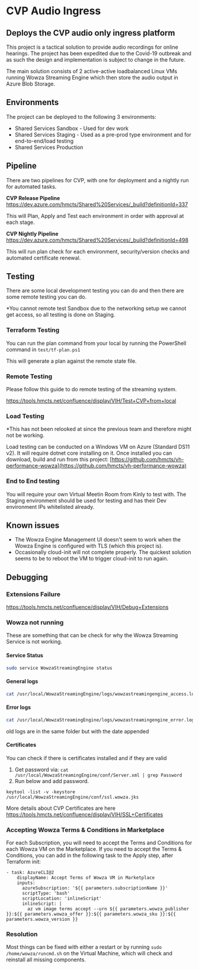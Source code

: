 # CVP Audio Ingress
## Deploys the CVP audio only ingress platform

This project is a tactical solution to provide audio recordings for online hearings. The project has been expedited due
to the Covid-19 outbreak and as such the design and implementation is subject to change in the future.

The main solution consists of 2 active-active loadbalanced Linux VMs running Wowza Streaming Engine which then 
store the audio output in Azure Blob Storage. 

## Environments

The project can be deployed to the following 3 environments:

* Shared Services Sandbox - Used for dev work
* Shared Services Staging - Used as a pre-prod type environment and for end-to-end/load testing
* Shared Services Production

## Pipeline
There are two pipelines for CVP, with one for deployment and a nightly run for automated tasks.

**CVP Release Pipeline**
https://dev.azure.com/hmcts/Shared%20Services/_build?definitionId=337

This will Plan, Apply and Test each environment in order with approval at each stage.

**CVP Nightly Pipeline**
https://dev.azure.com/hmcts/Shared%20Services/_build?definitionId=498

This will run plan check for each environment, security/version checks and automated certificate renewal.

## Testing
There are some local development testing you can do and then there are some remote testing you can do.

*You cannot remote test Sandbox due to the networking setup we cannot get access, so all testing is done on Staging.

### Terraform Testing
You can run the plan command from your local by running the PowerShell command in `test/tf-plan.ps1`

This will generate a plan against the remote state file.

### Remote Testing

Please follow this guide to do remote testing of the streaming system.

https://tools.hmcts.net/confluence/display/VIH/Test+CVP+from+local

### Load Testing

*This has not been relooked at since the previous team and therefore might not be working.

Load testing can be conducted on a Windows VM on Azure (Standard DS11 v2). It will require dotnet core installing on it.
Once installed you can download, build and run from this project: 
[https://github.com/hmcts/vh-performance-wowza](https://github.com/hmcts/vh-performance-wowza)

### End to End testing
You will require your own Virtual Meetin Room from Kinly to test with. The Staging environment should be used for testing 
and has their Dev environment IPs whitelisted already.

## Known issues
* The Wowza Engine Management UI doesn't seem to work when the Wowza Engine is configured with TLS (which this project is).
* Occasionally cloud-init will not complete properly. The quickest solution seems to be to reboot the VM to trigger cloud-init to run again.

## Debugging

### Extensions Failure
https://tools.hmcts.net/confluence/display/VIH/Debug+Extensions

### Wowza not running

These are something that can be check for why the Wowza Streaming Service is not working.

#### Service Status

```Bash
sudo service WowzaStreamingEngine status
```

#### General logs
```Bash
cat /usr/local/WowzaStreamingEngine/logs/wowzastreamingengine_access.log
```
#### Error logs
```Bash
cat /usr/local/WowzaStreamingEngine/logs/wowzastreamingengine_error.log
```
old logs are in the same folder but with the date appended


#### Certificates

You can check if there is certificates installed and if they are valid

1. Get password via: `cat /usr/local/WowzaStreamingEngine/conf/Server.xml | grep Password`
2. Run below and add password.
```
keytool -list -v -keystore /usr/local/WowzaStreamingEngine/conf/ssl.wowza.jks
```
More details about CVP Certificates are here https://tools.hmcts.net/confluence/display/VIH/SSL+Certificates

### Accepting Wowza Terms & Conditions in Marketplace

For each Subscription, you will need to accept the Terms and Conditions for each Wowza VM on the Marketplace. If you need to accept the Terms & Conditions, you can add in the following task to the Apply step, after Terraform init:

```
- task: AzureCLI@2
    displayName: Accept Terms of Wowza VM in Marketplace
    inputs:
      azureSubscription: '${{ parameters.subscriptionName }}'
      scriptType: 'bash'
      scriptLocation: 'inlineScript'
      inlineScript: |
        az vm image terms accept --urn ${{ parameters.wowza_publisher }}:${{ parameters.wowza_offer }}:${{ parameters.wowza_sku }}:${{ parameters.wowza_version }}
```

### **Resolution**

Most things can be fixed with either a restart or by running `sudo /home/wowza/runcmd.sh` on the Virtual Machine, which will check and reinstall all missing components.